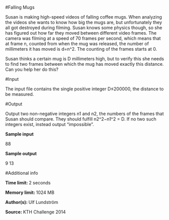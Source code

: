 #Falling Mugs

Susan is making high-speed videos of falling coffee mugs. When analyzing the videos she wants to know how big the mugs are, but unfortunately they all got destroyed during filming. Susan knows some physics though, so she has figured out how far they moved between different video frames. The camera was filming at a speed of 70 frames per second, which means that at frame n, counted from when the mug was released, the number of millimeters it has moved is d=n^2. The counting of the frames starts at 0.

Susan thinks a certain mug is D
millimeters high, but to verify this she needs to find two frames between which the mug has moved exactly this distance. Can you help her do this?

#Input

The input file contains the single positive integer D≤200000, the distance to be measured.


#Output

Output two non-negative integers n1 and n2, the numbers of the frames that Susan should compare. They should fulfill n2^2−n1^2 = D. If no two such integers exist, instead output “impossible”.

<b>Sample input</b>

88

<b>Sample output</b>

9 13

#Additional info

<b>Time limit: </b> 2 seconds

<b>Memory limit: </b> 1024 MB

<b>Author(s): </b> Ulf Lundström 

<b>Source: </b> KTH Challenge 2014 
